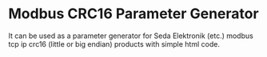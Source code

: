 # Modbus CRC16 Parameter Generator
It can be used as a parameter generator for Seda Elektronik (etc.) modbus tcp ip crc16 (little or big endian) products with simple html code.
